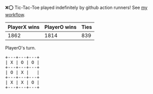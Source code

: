 :x::o: Tic-Tac-Toe played indefinitely by github action runners! See [my workflow](.github/workflows/play.yaml).

|PlayerX wins|PlayerO wins|Ties|
|-|-|-|
|1862|1814|839|

PlayerO's turn.

<pre>
+---+---+---+
| X | O | O |
+---+---+---+
| O | X |   |
+---+---+---+
| X | X | O |
+---+---+---+
</pre>